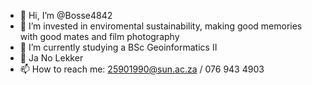 - 👋 Hi, I’m @Bosse4842
- 👀 I’m invested in enviromental sustainability, making good memories with good mates and film photography
- 🌱 I’m currently studying a BSc Geoinformatics II
- 💞️ Ja No Lekker 
- 📫 How to reach me: 25901990@sun.ac.za / 076 943 4903

<!---
Bosse4842/Bosse4842 is a ✨ special ✨ repository because its `README.md` (this file) appears on your GitHub profile.
You can click the Preview link to take a look at your changes.
--->
